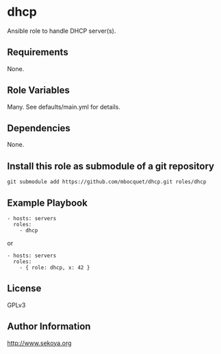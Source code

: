 # dhcp

Ansible role to handle DHCP server(s).

## Requirements

None.

## Role Variables

Many. See defaults/main.yml for details.

## Dependencies

None.

## Install this role as submodule of a git repository

`git submodule add https://github.com/mbocquet/dhcp.git roles/dhcp`

## Example Playbook

    - hosts: servers
      roles:
        - dhcp

or

    - hosts: servers
      roles:
        - { role: dhcp, x: 42 }

## License

GPLv3

## Author Information

http://www.sekoya.org

